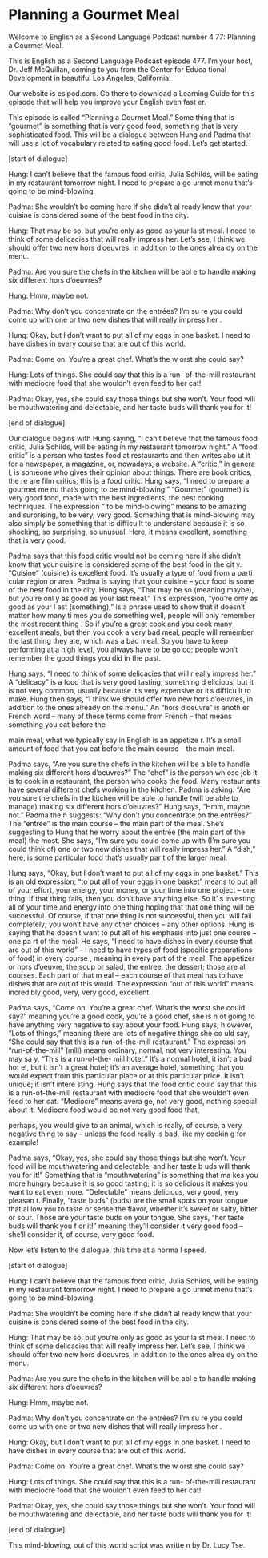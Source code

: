 # Planning a Gourmet Meal

Welcome to English as a Second Language Podcast number 4 77: Planning a Gourmet Meal.

This is English as a Second Language Podcast episode 477.  I’m your host, Dr. Jeff McQuillan, coming to you from the Center for Educa tional Development in beautiful Los Angeles, California.

Our website is eslpod.com.  Go there to download a Learning Guide for this episode that will help you improve your English even fast er.

This episode is called “Planning a Gourmet Meal.”  Some thing that is “gourmet” is something that is very good food, something that is very sophisticated food. This will be a dialogue between Hung and Padma that will use a lot of vocabulary related to eating good food.  Let’s get started.

[start of dialogue]

Hung:  I can’t believe that the famous food critic, Julia  Schilds, will be eating in my restaurant tomorrow night.  I need to prepare a go urmet menu that’s going to be mind-blowing.

Padma:  She wouldn’t be coming here if she didn’t al ready know that your cuisine is considered some of the best food in the city.

Hung:  That may be so, but you’re only as good as your la st meal.  I need to think of some delicacies that will really impress her.  Let’s see,  I think we should offer two new hors d’oeuvres, in addition to the ones alrea dy on the menu.

Padma:  Are you sure the chefs in the kitchen will be abl e to handle making six different hors d’oeuvres?

Hung:  Hmm, maybe not.

Padma:  Why don’t you concentrate on the entrées?  I’m su re you could come up with one or two new dishes that will really impress her .

Hung:  Okay, but I don’t want to put all of my eggs in one basket.  I need to have dishes in every course that are out of this world.

Padma:  Come on.  You’re a great chef.  What’s the w orst she could say?

 Hung:  Lots of things.  She could say that this is a run- of-the-mill restaurant with mediocre food that she wouldn’t even feed to her cat!

Padma:  Okay, yes, she could  say those things but she won’t.  Your food will be mouthwatering and delectable, and her taste buds will thank you for it!

[end of dialogue]

Our dialogue begins with Hung saying, “I can’t believe that the famous food critic, Julia Schilds, will be eating in my restaurant tomorrow night.”  A “food critic” is a person who tastes food at restaurants and then writes abo ut it for a newspaper, a magazine, or, nowadays, a website.  A “critic,” in genera l, is someone who gives their opinion about things.  There are book critics, the re are film critics; this is a food critic.  Hung says, “I need to prepare a gourmet me nu that’s going to be mind-blowing.”  “Gourmet” (gourmet) is very good food,  made with the best ingredients, the best cooking techniques.  The expression “ to be mind-blowing” means to be amazing and surprising, to be very, very good.  Something that is mind-blowing may also simply be something that is difficu lt to understand because it is so shocking, so surprising, so unusual.  Here, it means excellent, something that is very good.

Padma says that this food critic would not be coming here if she didn’t know that your cuisine is considered some of the best food in the cit y.  “Cuisine” (cuisine) is excellent food.  It’s usually a type of food from a parti cular region or area. Padma is saying that your cuisine – your food is some of the  best food in the city. Hung says, “That may be so (meaning maybe), but you’re onl y as good as your last meal.”  This expression, “you’re only as good as your l ast (something),” is a phrase used to show that it doesn’t matter how many ti mes you do something well, people will only remember the most recent thing .  So if you’re a great cook and you cook many excellent meals, but then you cook a very bad meal, people will remember the last thing they ate, which was a bad meal.  So you have to keep performing at a high level, you always have to be go od; people won’t remember the good things you did in the past.

Hung says, “I need to think of some delicacies that will r eally impress her.”  A “delicacy” is a food that is very good tasting; something d elicious, but it is not very common, usually because it’s very expensive or it’s difficu lt to make.  Hung then says, “I think we should offer two new hors d’oeuvres,  in addition to the ones already on the menu.”  An “hors d’oeuvre” is anoth er French word – many of these terms come from French – that means something you eat before the

 main meal, what we typically say in English is an appetize r.  It’s a small amount of food that you eat before the main course – the main  meal.

Padma says, “Are you sure the chefs in the kitchen will be a ble to handle making six different hors d’oeuvres?”  The “chef” is the person wh ose job it is to cook in a restaurant, the person who cooks the food.  Many restaur ants have several different chefs working in the kitchen.  Padma is asking: “Are you sure the chefs in the kitchen will be able to handle (will be able to manage) making six different hors d’oeuvres?”  Hung says, “Hmm, maybe not.”  Padma the n suggests: “Why don’t you concentrate on the entrées?”  The “entrée” is the main course – the main part of the meal.  She’s suggesting to Hung that he worry about the entrée (the main part of the meal) the most.  She says, “I’m sure you could come up with (I’m sure you could think of) one or two new dishes that will really impress her.” A “dish,” here, is some particular food that’s usually par t of the larger meal.

Hung says, “Okay, but I don’t want to put all of my eggs in one basket.”  This is an old expression; “to put all of your eggs in one basket”  means to put all of your effort, your energy, your money, or your time into one project – one thing.  If that thing fails, then you don’t have anything else.  So it’ s investing all of your time and energy into one thing hoping that that one thing  will be successful.  Of course, if that one thing is not successful, then you will fail completely; you won’t have any other choices – any other options.  Hung is saying that he doesn’t want to put all of his emphasis into just one course – one pa rt of the meal.  He says, “I need to have dishes in every course that are out of this world” – I need to have types of food (specific preparations of food) in every course , meaning in every part of the meal.  The appetizer or hors d’oeuvre, the  soup or salad, the entree, the dessert; those are all courses.  Each part of that m eal – each course of that meal has to have dishes that are out of this world.  The  expression “out of this world” means incredibly good, very, very good, excellent.

Padma says, “Come on.  You’re a great chef.  What’s the worst she could say?” meaning you’re a good cook, you’re a good chef, she is n ot going to have anything very negative to say about your food.  Hung says, h owever, “Lots of things,” meaning there are lots of negative things she co uld say, “She could say that this is a run-of-the-mill restaurant.”  The expressi on “run-of-the-mill” (mill) means ordinary, normal, not very interesting.  You may sa y, “This is a run-of-the- mill hotel.”  It’s a normal hotel, it isn’t a bad hot el, but it isn’t a great hotel; it’s an average hotel, something that you would expect from this particular place or at this particular price.  It isn’t unique; it isn’t intere sting.  Hung says that the food critic could say that this is a run-of-the-mill restaurant  with mediocre food that she wouldn’t even feed to her cat.  “Mediocre” means avera ge, not very good, nothing special about it.  Mediocre food would be not very good food that,

 perhaps, you would give to an animal, which is really, of  course, a very negative thing to say – unless the food really is bad, like my cookin g for example!

Padma says, “Okay, yes, she could  say those things but she won’t.  Your food will be mouthwatering and delectable, and her taste b uds will thank you for it!” Something that is “mouthwatering” is something that ma kes you more hungry because it is so good tasting; it is so delicious it makes you  want to eat even more.  “Delectable” means delicious, very good, very pleasan t.  Finally, “taste buds” (buds) are the small spots on your tongue that al low you to taste or sense the flavor, whether it’s sweet or salty, bitter or sour.  Those are your taste buds on your tongue.  She says, “her taste buds will thank you f or it!” meaning they’ll consider it very good food – she’ll consider it, of course, very good food.

Now let’s listen to the dialogue, this time at a norma l speed.

[start of dialogue]

Hung:  I can’t believe that the famous food critic, Julia  Schilds, will be eating in my restaurant tomorrow night.  I need to prepare a go urmet menu that’s going to be mind-blowing.

Padma:  She wouldn’t be coming here if she didn’t al ready know that your cuisine is considered some of the best food in the city.

Hung:  That may be so, but you’re only as good as your la st meal.  I need to think of some delicacies that will really impress her.  Let’s see,  I think we should offer two new hors d’oeuvres, in addition to the ones alrea dy on the menu.

Padma:  Are you sure the chefs in the kitchen will be abl e to handle making six different hors d’oeuvres?

Hung:  Hmm, maybe not.

Padma:  Why don’t you concentrate on the entrées?  I’m su re you could come up with one or two new dishes that will really impress her .

Hung:  Okay, but I don’t want to put all of my eggs in one basket.  I need to have dishes in every course that are out of this world.

Padma:  Come on.  You’re a great chef.  What’s the w orst she could say?

 Hung:  Lots of things.  She could say that this is a run- of-the-mill restaurant with mediocre food that she wouldn’t even feed to her cat!

Padma:  Okay, yes, she could  say those things but she won’t.  Your food will be mouthwatering and delectable, and her taste buds will thank you for it!

[end of dialogue]

This mind-blowing, out of this world script was writte n by Dr. Lucy Tse.





